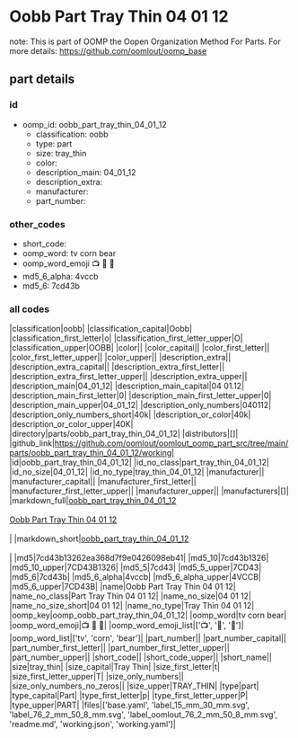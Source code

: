 # Oobb Part Tray Thin 04 01 12  

note: This is part of OOMP the Oopen Organization Method For Parts. For more details: https://github.com/oomlout/oomp_base

##  part details





### id
* oomp_id: oobb_part_tray_thin_04_01_12
  * classification: oobb
  * type: part
  * size: tray_thin
  * color: 
  * description_main: 04_01_12
  * description_extra: 
  * manufacturer: 
  * part_number: 

### other_codes
* short_code: 
* oomp_word: tv corn bear
* oomp_word_emoji :tv: :corn: :bear:
* md5_6_alpha: 4vccb
* md5_6: 7cd43b

### all codes 
|classification|oobb|
|classification_capital|Oobb|
|classification_first_letter|o|
|classification_first_letter_upper|O|
|classification_upper|OOBB|
|color||
|color_capital||
|color_first_letter||
|color_first_letter_upper||
|color_upper||
|description_extra||
|description_extra_capital||
|description_extra_first_letter||
|description_extra_first_letter_upper||
|description_extra_upper||
|description_main|04_01_12|
|description_main_capital|04 01.12|
|description_main_first_letter|0|
|description_main_first_letter_upper|0|
|description_main_upper|04_01_12|
|description_only_numbers|040112|
|description_only_numbers_short|40k|
|description_or_color|40k|
|description_or_color_upper|40K|
|directory|parts/oobb_part_tray_thin_04_01_12|
|distributors|[]|
|github_link|https://github.com/oomlout/oomlout_oomp_part_src/tree/main/parts/oobb_part_tray_thin_04_01_12/working|
|id|oobb_part_tray_thin_04_01_12|
|id_no_class|part_tray_thin_04_01_12|
|id_no_size|04_01_12|
|id_no_type|tray_thin_04_01_12|
|manufacturer||
|manufacturer_capital||
|manufacturer_first_letter||
|manufacturer_first_letter_upper||
|manufacturer_upper||
|manufacturers|[]|
|markdown_full|[oobb_part_tray_thin_04_01_12](https://github.com/oomlout/oomlout_oomp_part_src/tree/main/parts/oobb_part_tray_thin_04_01_12/working)<br>[](https://github.com/oomlout/oomlout_oomp_part_src/tree/main/parts/oobb_part_tray_thin_04_01_12/working)<br>[Oobb Part Tray Thin 04 01 12](https://github.com/oomlout/oomlout_oomp_part_src/tree/main/parts/oobb_part_tray_thin_04_01_12/working)<br><br>|
|markdown_short|[oobb_part_tray_thin_04_01_12](https://github.com/oomlout/oomlout_oomp_part_src/tree/main/parts/oobb_part_tray_thin_04_01_12/working)<br><br>|
|md5|7cd43b13262ea368d7f9e0426098eb41|
|md5_10|7cd43b1326|
|md5_10_upper|7CD43B1326|
|md5_5|7cd43|
|md5_5_upper|7CD43|
|md5_6|7cd43b|
|md5_6_alpha|4vccb|
|md5_6_alpha_upper|4VCCB|
|md5_6_upper|7CD43B|
|name|Oobb Part Tray Thin 04 01 12|
|name_no_class|Part Tray Thin 04 01 12|
|name_no_size|04 01 12|
|name_no_size_short|04 01 12|
|name_no_type|Tray Thin 04 01 12|
|oomp_key|oomp_oobb_part_tray_thin_04_01_12|
|oomp_word|tv corn bear|
|oomp_word_emoji|:tv: :corn: :bear:|
|oomp_word_emoji_list|[':tv:', ':corn:', ':bear:']|
|oomp_word_list|['tv', 'corn', 'bear']|
|part_number||
|part_number_capital||
|part_number_first_letter||
|part_number_first_letter_upper||
|part_number_upper||
|short_code||
|short_code_upper||
|short_name||
|size|tray_thin|
|size_capital|Tray Thin|
|size_first_letter|t|
|size_first_letter_upper|T|
|size_only_numbers||
|size_only_numbers_no_zeros||
|size_upper|TRAY_THIN|
|type|part|
|type_capital|Part|
|type_first_letter|p|
|type_first_letter_upper|P|
|type_upper|PART|
|files|['base.yaml', 'label_15_mm_30_mm.svg', 'label_76_2_mm_50_8_mm.svg', 'label_oomlout_76_2_mm_50_8_mm.svg', 'readme.md', 'working.json', 'working.yaml']|
